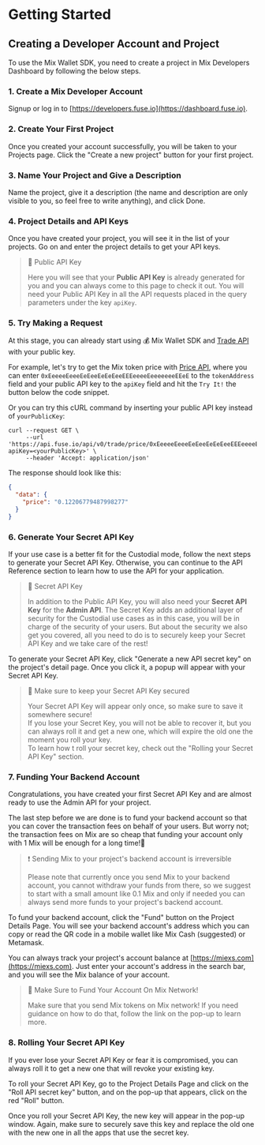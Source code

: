 # Getting Started

## Creating a Developer Account and Project

To use the Mix Wallet SDK, you need to create a project in Mix Developers Dashboard by following the below steps.

### 1. Create a Mix Developer Account

Signup or log in to [https://developers.fuse.io](https://dashboard.fuse.io).

### 2. Create Your First Project

Once you created your account successfully, you will be taken to your Projects page. Click the "Create a new project" button for your first project.

### 3. Name Your Project and Give a Description

Name the project, give it a description (the name and description are only visible to you, so feel free to write anything), and click Done.

### 4. Project Details and API Keys

Once you have created your project, you will see it in the list of your projects. Go on and enter the project details to get your API keys.

> 📘 Public API Key
>
> Here you will see that your **Public API Key** is already generated for you and you can always come to this page to check it out. You will need your Public API Key in all the API requests placed in the query parameters under the key `apiKey`.

### 5. Try Making a Request

At this stage, you can already start using 💰 Mix Wallet SDK and [Trade API](../fuse-apis/trade-api.md) with your public key.

For example, let's try to get the Mix token price with [Price API](https://api-docs.fuse.io/v1.15/reference/get\_trade-price-tokenaddress), where you can enter `0xEeeeeEeeeEeEeeEeEeEeeEEEeeeeEeeeeeeeEEeE` to the `tokenAddress` field and your public API key to the `apiKey` field and hit the `Try It!` the button below the code snippet.

Or you can try this cURL command by inserting your public API key instead of `yourPublicKey`:

```curl
curl --request GET \
     --url 'https://api.fuse.io/api/v0/trade/price/0xEeeeeEeeeEeEeeEeEeEeeEEEeeeeEeeeeeeeEEeE?apiKey=<yourPublicKey>' \
     --header 'Accept: application/json'
```

The response should look like this:

```json
{
  "data": {
    "price": "0.12206779487998277"
  }
}
```

### 6. Generate Your Secret API Key

If your use case is a better fit for the Custodial mode, follow the next steps to generate your Secret API Key. Otherwise, you can continue to the API Reference section to learn how to use the API for your application.

> 📘 Secret API Key
>
> In addition to the Public API Key, you will also need your **Secret API Key** for the **Admin API**. The Secret Key adds an additional layer of security for the Custodial use cases as in this case, you will be in charge of the security of your users. But about the security we also get you covered, all you need to do is to securely keep your Secret API Key and we take care of the rest!

To generate your Secret API Key, click "Generate a new API secret key" on the project's detail page. Once you click it, a popup will appear with your Secret API Key.

> 🚧 Make sure to keep your Secret API Key secured
>
> Your Secret API Key will appear only once, so make sure to save it somewhere secure!\
> If you lose your Secret Key, you will not be able to recover it, but you can always roll it and get a new one, which will expire the old one the moment you roll your key.\
> To learn how t roll your secret key, check out the "Rolling your Secret API Key" section.

### 7. Funding Your Backend Account

Congratulations, you have created your first Secret API Key and are almost ready to use the Admin API for your project.

The last step before we are done is to fund your backend account so that you can cover the transaction fees on behalf of your users. But worry not; the transaction fees on Mix are so cheap that funding your account only with 1 Mix will be enough for a long time!🤩

> ❗️ Sending Mix to your project's backend account is irreversible
>
> Please note that currently once you send Mix to your backend account, you cannot withdraw your funds from there, so we suggest to start with a small amount like 0.1 Mix and only if needed you can always send more funds to your project's backend account.

To fund your backend account, click the "Fund" button on the Project Details Page. You will see your backend account's address which you can copy or read the QR code in a mobile wallet like Mix Cash (suggested) or Metamask.

You can always track your project's account balance at [https://miexs.com](https://miexs.com). Just enter your account's address in the search bar, and you will see the Mix balance of your account.

> 🚧 Make Sure to Fund Your Account On Mix Network!
>
> Make sure that you send Mix tokens on Mix network! If you need guidance on how to do that, follow the link on the pop-up to learn more.

### 8. Rolling Your Secret API Key

If you ever lose your Secret API Key or fear it is compromised, you can always roll it to get a new one that will revoke your existing key.

To roll your Secret API Key, go to the Project Details Page and click on the "Roll API secret key" button, and on the pop-up that appears, click on the red "Roll" button.

Once you roll your Secret API Key, the new key will appear in the pop-up window. Again, make sure to securely save this key and replace the old one with the new one in all the apps that use the secret key.

